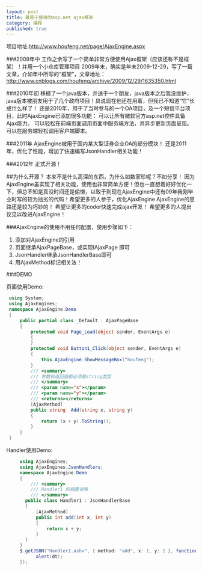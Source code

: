```yaml
---
layout: post
title: 最易于使用的asp.net ajax框架
category: 编程
published: true
---
```


项目地址:http://www.houfeng.net/page/AjaxEngine.aspx

###2009年中
工作之余写了一个简单非常方便使用Ajax框架（应该还称不是框架）！并用一个小仓库管理项目 
2009年末，确实是年末2009-12-29，写了一篇文章，介如年中所写的“框架”，文章地址：http://www.cnblogs.com/houfeng/archive/2009/12/29/1635350.html
 

###2010年初
移植了一个java版本，并送于一个朋友，java版本之后我没维护，java版本被朋友用于了几个政府项目！具说现在他还在用着，但我已不知道“它”长成什么样了！ 
还是2010年，用于了当时参与的一个OA项目，及一个短信平台项目，此时AjaxEngine已添加很多功能：
可以让所有微软官方asp.net控件具备Ajax能力。
可以轻松在前端页面调用页面中服务端方法，并异步更新页面呈现。
可以在服务端轻松调用客户端脚本。
 
###2011年
AjaxEngine被用于国内某大型证券企业OA的部分模块！
还是2011年，优化了性能，增加了快速编写JsonHandler相关功能！
 
###2012年
正式开源！

##为什么开源？
本来不是什么高深的东西，为什么如数家珍呢？不如分享！
因为AjaxEngine虽实现了相关功能，使用也非常简单方便！但也一直想着好好优化一下，但总不知是真没时间还是偷懒，以致于到现在AjaxEngine中还有09年我刚毕业时写的较为拙劣的代码！希望更多的人参于，优化AjaxEngine
AjaxEngine的思路还是较为巧妙的！
希望让更多的coder快速完成ajax开发！
希望更多的人提出议见以改进AjaxEngine！
 
###AjaxEngine的使用不用任何配置，使用步骤如下：
1. 添加对AjaxEngine的引用
2. 页面继承AjaxPageBase，或实现IAjaxPage 即可
3. JsonHandler继承JsonHandlerBase即可
4. 用AjaxMethod标记相关法！
 
###DEMO

页面使用Demo:

```C#
 using System;
 using AjaxEngines;
 namespace AjaxEngine.Demo
 {
     public partial class _Default : AjaxPageBase
     {
         protected void Page_Load(object sender, EventArgs e)
         {
         }
         protected void Button1_Click(object sender, EventArgs e)
         {
             this.AjaxEngine.ShowMessageBox("houfeng");
         }
         /// <summary>
         /// 参数和返回值都必须是string类型
         /// </summary>
         /// <param name="x"></param>
         /// <param name="y"></param>
         /// <returns></returns>
         [AjaxMethod]
         public string  Add(string x, string y)
         {
             return (x + y).ToString();
         }
     }
 }
```

 
Handler使用Demo:

```C#
     using AjaxEngines;
     using AjaxEngines.JsonHandlers;
     namespace AjaxEngine.Demo
     {
         /// <summary>
         /// Handler1 的摘要说明
         /// </summary>
       public class Handler1 : JsonHandlerBase
       {
           [AjaxMethod]
           public int add(int x, int y)
           {
               return x + y;
           }
       }
     }
     $.getJSON("Handler1.ashx", { method: "add", x: 1, y: 2 }, function (dt) {
           alert(dt);
     });             
```